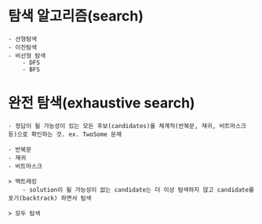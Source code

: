 # 탐색 알고리즘(search)

    - 선형탐색
    - 이진탐색
    - 비선형 탐색
        - DFS
        - BFS

# 완전 탐색(exhaustive search)

    - 정답이 될 가능성이 있는 모든 후보(candidates)를 체계적(반복문, 재귀, 비트마스크 등)으로 확인하는 것. ex. TwoSome 문제

    - 반복문
    - 재귀
    - 비트마스크

    > 백트래킹
        - solution이 될 가능성이 없는 candidate는 더 이상 탐색하지 않고 candidate를 포기(backtrack) 하면서 탐색

    > 모두 탐색
